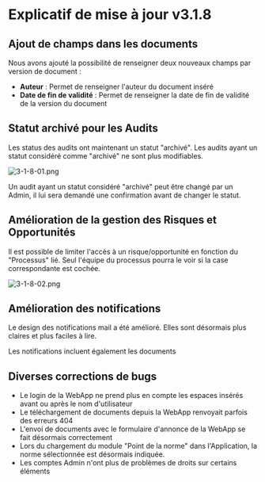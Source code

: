 # Explicatif de mise à jour v3.1.8


## Ajout de champs dans les documents
Nous avons ajouté la possibilité de renseigner deux nouveaux champs par version de document :
- **Auteur** : Permet de renseigner l'auteur du document inséré
- **Date de fin de validité** : Permet de renseigner la date de fin de validité de la version du document
 

## Statut archivé pour les Audits
Les status des audits ont maintenant un statut "archivé". Les audits ayant un statut considéré comme "archivé" ne sont plus modifiables.

![3-1-8-01.png](3-1-8-01.png)

Un audit ayant un statut considéré "archivé" peut être changé par un Admin, il lui sera demandé une confirmation avant de changer le statut.  


## Amélioration de la gestion des Risques et Opportunités 
 Il est possible de limiter l'accès à un risque/opportunité en fonction du "Processus" lié. Seul l'équipe du processus pourra le voir si la case correspondante est cochée.

![3-1-8-02.png](3-1-8-02.png)


## Amélioration des notifications
Le design des notifications mail a été amélioré. Elles sont désormais plus claires et plus faciles à lire.

Les notifications incluent également les documents


## Diverses corrections de bugs
- Le login de la WebApp ne prend plus en compte les espaces insérés avant ou après le nom d'utilisateur
- Le téléchargement de documents depuis la WebApp renvoyait parfois des erreurs 404
- L'envoi de documents avec le formulaire d'annonce de la WebApp se fait désormais correctement
- Lors du chargement du module "Point de la norme" dans l'Application, la norme sélectionnée est désormais indiquée.
- Les comptes Admin n'ont plus de problèmes de droits sur certains éléments 

